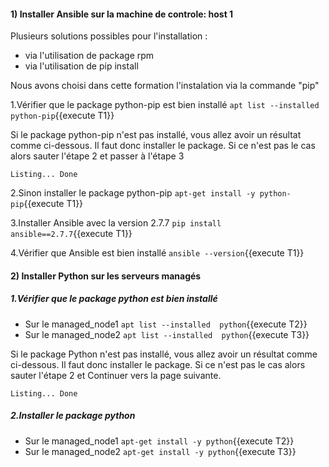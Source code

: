 
#### 1) Installer Ansible sur la machine de controle: host 1

Plusieurs solutions possibles pour l'installation :

- via l'utilisation de package rpm
- via l'utilisation de pip install

Nous avons choisi dans cette formation l'instalation via la commande "pip"

1.Vérifier que le package python-pip est bien installé
   `apt list --installed python-pip`{{execute T1}}
  
Si le package python-pip n'est pas installé, vous allez avoir un résultat comme ci-dessous. Il faut donc installer le package.
Si ce n'est pas le cas alors sauter l'étape 2 et passer à l'étape 3

```
Listing... Done
```

2.Sinon installer le package python-pip
   `apt-get install -y python-pip`{{execute T1}} 

3.Installer Ansible avec la version 2.7.7
   `pip install ansible==2.7.7`{{execute T1}}
   
4.Vérifier que Ansible est bien installé
   `ansible --version`{{execute T1}}
   
   
#### 2) Installer Python sur les serveurs managés
##### 1.Vérifier que le package python est bien installé
- Sur le managed_node1 `apt list --installed  python`{{execute T2}}
- Sur le managed_node2 `apt list --installed  python`{{execute T3}}

Si le package Python n'est pas installé, vous allez avoir un résultat comme ci-dessous. Il faut donc installer le package.
Si ce n'est pas le cas alors sauter l'étape 2 et Continuer vers la page suivante.
```
Listing... Done
```

##### 2.Installer le package python
- Sur le managed_node1 `apt-get install -y python`{{execute T2}}
- Sur le managed_node2 `apt-get install -y python`{{execute T3}}

